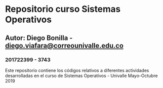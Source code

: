 # Repositorio curso Sistemas Operativos
## Autor: Diego Bonilla - diego.viafara@correounivalle.edu.co
### 201722399 - 3743

Este repositorio contiene los códigos relativos a diferentes actividades
desarrolladas en el curso de Sistemas Operativos - Univalle
Mayo-Octubre 2019

